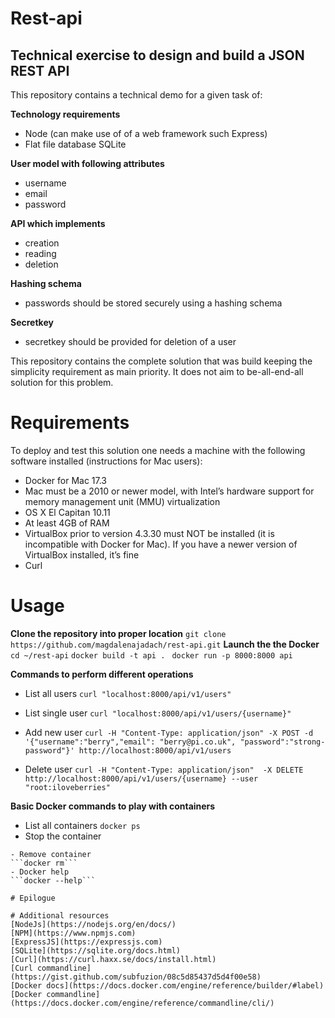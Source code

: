 # Rest-api
## Technical exercise to design and build a JSON REST API

This repository contains a technical demo for a given task of:

**Technology requirements**
- Node (can make use of of a web framework such Express)
- Flat file database SQLite

**User model with following attributes**
- username
- email
- password

**API which implements**
- creation
- reading
- deletion

**Hashing schema**
- passwords should be stored securely using a hashing schema

**Secretkey**
- secretkey should be provided for deletion of a user

This repository contains the complete solution that was build keeping the simplicity requirement as main priority. It does not aim to be-all-end-all solution for this problem.

# Requirements
To deploy and test this solution one needs a machine with the following software installed (instructions for Mac users):
- Docker for Mac 17.3
- Mac must be a 2010 or newer model, with Intel’s hardware support for memory management unit (MMU) virtualization
- OS X El Capitan 10.11
- At least 4GB of RAM
- VirtualBox prior to version 4.3.30 must NOT be installed (it is incompatible with Docker for Mac). If you have a newer version of VirtualBox installed, it’s fine
- Curl

# Usage
**Clone the repository into proper location**
```git clone https://github.com/magdalenajadach/rest-api.git```
**Launch the the Docker**
```cd ~/rest-api```
```docker build -t api . ```
```docker run -p 8000:8000 api```

**Commands to perform different operations**
- List all users 
```curl "localhost:8000/api/v1/users"```

- List single user 
```curl "localhost:8000/api/v1/users/{username}"```

- Add new user
```curl -H "Content-Type: application/json" -X POST -d '{"username":"berry","email": "berry@pi.co.uk", "password":"strong-password"}' http://localhost:8000/api/v1/users```

- Delete user
```curl -H "Content-Type: application/json"  -X DELETE  http://localhost:8000/api/v1/users/{username} --user "root:iloveberries"```

**Basic Docker commands to play with containers**
- List all containers
```docker ps```
- Stop the container
```docker stop [container id]
- Remove container
```docker rm```
- Docker help
```docker --help```

# Epilogue

# Additional resources
[NodeJs](https://nodejs.org/en/docs/)
[NPM](https://www.npmjs.com)
[ExpressJS](https://expressjs.com)
[SQLite](https://sqlite.org/docs.html)
[Curl](https://curl.haxx.se/docs/install.html)
[Curl commandline](https://gist.github.com/subfuzion/08c5d85437d5d4f00e58)
[Docker docs](https://docs.docker.com/engine/reference/builder/#label)
[Docker commandline](https://docs.docker.com/engine/reference/commandline/cli/)